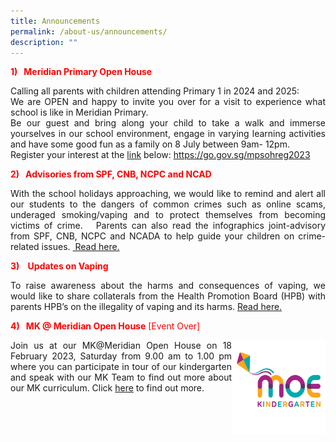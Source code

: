 ```yaml
---
title: Announcements
permalink: /about-us/announcements/
description: ""
---
```

<p style="color:red;"><strong>1)&nbsp; &nbsp;Meridian Primary Open House</strong></p>

<p align="justify">   Calling all parents with children attending Primary 1 in 2024 and 2025:<br>
We are OPEN and happy to invite you over for a visit to experience what school is like in Meridian Primary.<br>Be our guest and bring along your child to take a walk and immerse yourselves in our school environment, engage in varying learning activities and have some good fun as a family on 8 July between 9am- 12pm. <br>Register your interest at the <a href="https://form.gov.sg/64227025b69f640012ffd9b6">link</a> below: 
<a href="https://go.gov.sg/mpsohreg2023">https://go.gov.sg/mpsohreg2023</a>
</p>


<p style="color:red;"><strong>2)&nbsp; &nbsp;Advisories from SPF, CNB, NCPC and NCAD</strong></p>

<p align="justify">With the school holidays approaching, we would like to remind and alert all our students to the dangers of common crimes such as online scams, underaged smoking/vaping and to protect themselves from becoming victims of crime.&nbsp;&nbsp; Parents can also read the infographics joint-advisory from SPF, CNB, NCPC and NCADA to help guide your children on crime-related issues.&nbsp;<a href="https://www.meridianpri.moe.edu.sg/communications/resources-for-parents/resources-for-parents/"> Read here.</a>
</p>


<p style="color:red;"><strong>3)&nbsp; &nbsp;   Updates on Vaping</strong></p>

<p align="justify"> To raise awareness about the harms and consequences of vaping, we would like to share collaterals from the Health Promotion Board (HPB) with parents HPB’s on the illegality of vaping and its harms. <a href="https://www.meridianpri.moe.edu.sg/communications/resources-for-parents/resources-for-parents/">Read here.</a>
</p>

<p style="color:red;"><strong>4)&nbsp; &nbsp;MK @ Meridian Open House</strong> [Event Over]</p>
<img src="/images/MK@Meridian/MK%20Logo.png" style="width:150px;height:150px;float:right">

<p align="justify">Join us at our MK@Meridian Open House on 18 February 2023, Saturday from 9.00 am to 1.00 pm where you can participate in tour of our kindergarten and speak with our MK Team to find out more about our MK curriculum. Click <a href="https://www.meridianpri.moe.edu.sg/mk-at-meridian/announcements/">here</a> to find out more.</p>